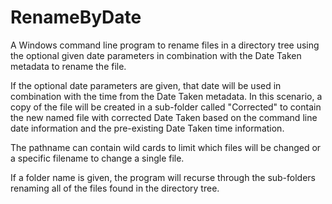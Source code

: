 # RenameByDate
A Windows command line program to rename files in a directory tree using the optional given date parameters in combination with the Date Taken metadata to rename the file. 

If the optional date parameters are given, that date will be used in combination with the time from the Date Taken metadata. In this scenario, a copy of the file will be created in a sub-folder called "Corrected" to contain the new named file with corrected Date Taken based on the command line date information and the pre-existing Date Taken time information.

The pathname can contain wild cards to limit which files will be changed or a specific filename to change a single file.

If a folder name is given, the program will recurse through the sub-folders renaming all of the files found in the directory tree.
